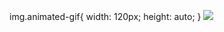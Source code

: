 img.animated-gif{
  width: 120px;
  height: auto;
}
<img class="animated-gif" src="![c09a97a8f18cb8908ea897639cbe4fa8](https://user-images.githubusercontent.com/88917169/211085829-5d093c64-d9d2-4564-bbc5-950dcea44e5e.gif)">


<!--
**PallaviSrivastavaa/PallaviSrivastavaa** is a ✨ _special_ ✨ repository because its `README.md` (this file) appears on your GitHub profile.

Here are some ideas to get you started:

- 🔭 I’m currently working on ...
- 🌱 I’m currently learning ...
- 👯 I’m looking to collaborate on ...
- 🤔 I’m looking for help with ...
- 💬 Ask me about ...
- 📫 How to reach me: ...
- 😄 Pronouns: ...
- ⚡ Fun fact: ...
-->
